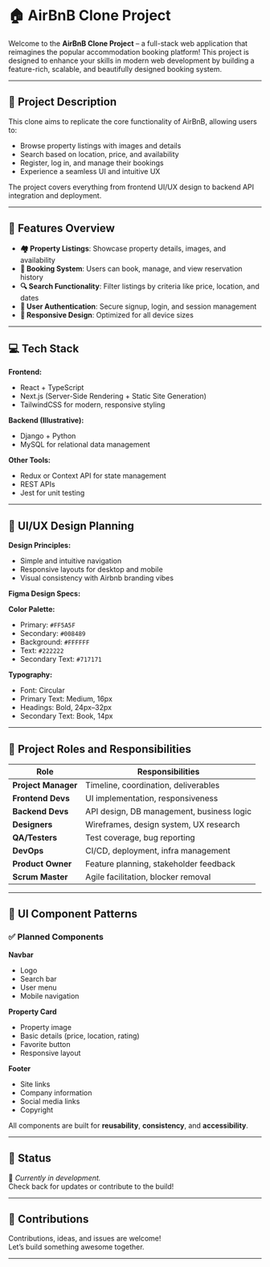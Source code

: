 # 🏠 AirBnB Clone Project

Welcome to the **AirBnB Clone Project** – a full-stack web application that reimagines the popular accommodation booking platform! This project is designed to enhance your skills in modern web development by building a feature-rich, scalable, and beautifully designed booking system.

---

## 🚀 Project Description

This clone aims to replicate the core functionality of AirBnB, allowing users to:

- Browse property listings with images and details  
- Search based on location, price, and availability  
- Register, log in, and manage their bookings  
- Experience a seamless UI and intuitive UX  

The project covers everything from frontend UI/UX design to backend API integration and deployment.

---

## 🔧 Features Overview

- **🏘 Property Listings**: Showcase property details, images, and availability  
- **📆 Booking System**: Users can book, manage, and view reservation history  
- **🔍 Search Functionality**: Filter listings by criteria like price, location, and dates  
- **🔐 User Authentication**: Secure signup, login, and session management  
- **📱 Responsive Design**: Optimized for all device sizes  

---

## 💻 Tech Stack

**Frontend:**

- React + TypeScript  
- Next.js (Server-Side Rendering + Static Site Generation)  
- TailwindCSS for modern, responsive styling  

**Backend (Illustrative):**

- Django + Python  
- MySQL for relational data management  

**Other Tools:**

- Redux or Context API for state management  
- REST APIs  
- Jest for unit testing  

---

## 🎨 UI/UX Design Planning

**Design Principles:**

- Simple and intuitive navigation  
- Responsive layouts for desktop and mobile  
- Visual consistency with Airbnb branding vibes  

**Figma Design Specs:**

**Color Palette:**

- Primary: `#FF5A5F`  
- Secondary: `#008489`  
- Background: `#FFFFFF`  
- Text: `#222222`  
- Secondary Text: `#717171`

**Typography:**

- Font: Circular  
- Primary Text: Medium, 16px  
- Headings: Bold, 24px–32px  
- Secondary Text: Book, 14px  

---

## 👥 Project Roles and Responsibilities

| Role               | Responsibilities |
|--------------------|------------------|
| **Project Manager** | Timeline, coordination, deliverables |
| **Frontend Devs**   | UI implementation, responsiveness |
| **Backend Devs**    | API design, DB management, business logic |
| **Designers**       | Wireframes, design system, UX research |
| **QA/Testers**      | Test coverage, bug reporting |
| **DevOps**          | CI/CD, deployment, infra management |
| **Product Owner**   | Feature planning, stakeholder feedback |
| **Scrum Master**    | Agile facilitation, blocker removal |

---

## 🧩 UI Component Patterns

### ✅ Planned Components

**Navbar**

- Logo  
- Search bar  
- User menu  
- Mobile navigation  

**Property Card**

- Property image  
- Basic details (price, location, rating)  
- Favorite button  
- Responsive layout  

**Footer**

- Site links  
- Company information  
- Social media links  
- Copyright  

All components are built for **reusability**, **consistency**, and **accessibility**.

---

## 📌 Status

🔨 *Currently in development.*  
Check back for updates or contribute to the build!

---

## 🙌 Contributions

Contributions, ideas, and issues are welcome!  
Let’s build something awesome together.

---

